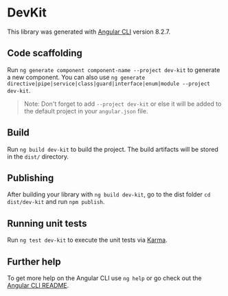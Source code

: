# DevKit

This library was generated with [Angular CLI](https://github.com/angular/angular-cli) version 8.2.7.

## Code scaffolding

Run `ng generate component component-name --project dev-kit` to generate a new component. You can also use `ng generate directive|pipe|service|class|guard|interface|enum|module --project dev-kit`.
> Note: Don't forget to add `--project dev-kit` or else it will be added to the default project in your `angular.json` file. 

## Build

Run `ng build dev-kit` to build the project. The build artifacts will be stored in the `dist/` directory.

## Publishing

After building your library with `ng build dev-kit`, go to the dist folder `cd dist/dev-kit` and run `npm publish`.

## Running unit tests

Run `ng test dev-kit` to execute the unit tests via [Karma](https://karma-runner.github.io).

## Further help

To get more help on the Angular CLI use `ng help` or go check out the [Angular CLI README](https://github.com/angular/angular-cli/blob/master/README.md).

